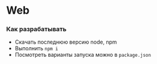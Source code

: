 # Web

### Как разрабатывать

- Скачать последнюю версию node, npm
- Выполнить `npm i`
- Посмотреть варианты запуска можно в `package.json`
